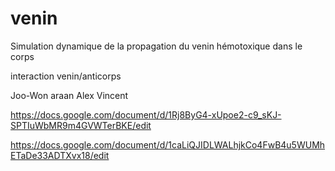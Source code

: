 # venin 
Simulation dynamique de la propagation du venin hémotoxique dans le corps

interaction venin/anticorps

Joo-Won araan Alex Vincent


https://docs.google.com/document/d/1Rj8ByG4-xUpoe2-c9_sKJ-SPTIuWbMR9m4GVWTerBKE/edit

https://docs.google.com/document/d/1caLiQJIDLWALhjkCo4FwB4u5WUMhETaDe33ADTXvx18/edit

